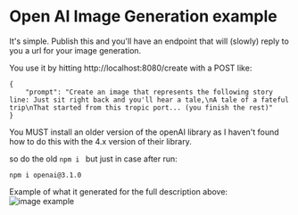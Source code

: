 # Open AI Image Generation example  

It's simple. Publish this and you'll have an endpoint that will (slowly) reply to you a url for your image generation.

You use it by hitting http://localhost:8080/create with a POST like:
```
{
    "prompt": "Create an image that represents the following story line: Just sit right back and you'll hear a tale,\nA tale of a fateful trip\nThat started from this tropic port... (you finish the rest)"
}
```

You MUST install an older version of the openAI library as I haven't found how to do this with the 4.x version of their library.

so do the old ```npm i ``` but just in case after run: 
```
npm i openai@3.1.0
```

Example of what it generated for the full description above:
![image example](https://oaidalleapiprodscus.blob.core.windows.net/private/org-7SWtnQrHPOSKve6mQoTrzK4j/user-TrqpnGyHlzLzwOsY8hol5dMH/img-uIuyhDAzoW52QTmKnPGFhR2u.png?st=2023-11-21T03%3A02%3A50Z&se=2023-11-21T05%3A02%3A50Z&sp=r&sv=2021-08-06&sr=b&rscd=inline&rsct=image/png&skoid=6aaadede-4fb3-4698-a8f6-684d7786b067&sktid=a48cca56-e6da-484e-a814-9c849652bcb3&skt=2023-11-20T20%3A14%3A47Z&ske=2023-11-21T20%3A14%3A47Z&sks=b&skv=2021-08-06&sig=N0sBTvjWGuME6qBdgGn2w7PCYWX%2BzuU5rhyjaMpal0Q%3D)

